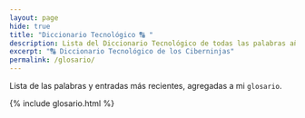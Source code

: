```yaml
---
layout: page
hide: true
title: "Diccionario Tecnológico 🔠 "
description: Lista del Diccionario Tecnológico de todas las palabras añadidas a nuestro glosario
excerpt: "🔠 Diccionario Tecnológico de los Ciberninjas"
permalink: /glosario/
---
```


Lista de las palabras y entradas más recientes, agregadas a mi `glosario`.

{% include glosario.html %}